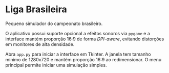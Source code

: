 # Liga Brasileira

Pequeno simulador do campeonato brasileiro.

O aplicativo possui suporte opcional a efeitos sonoros via ``pygame`` e a
interface mantém proporção 16:9 de forma *DPI-aware*, evitando distorções em
monitores de alta densidade.

Abra `app.py` para iniciar a interface em Tkinter. A janela tem tamanho
mínimo de 1280x720 e mantém proporção 16:9 ao redimensionar. O menu
principal permite iniciar uma simulação simples.
